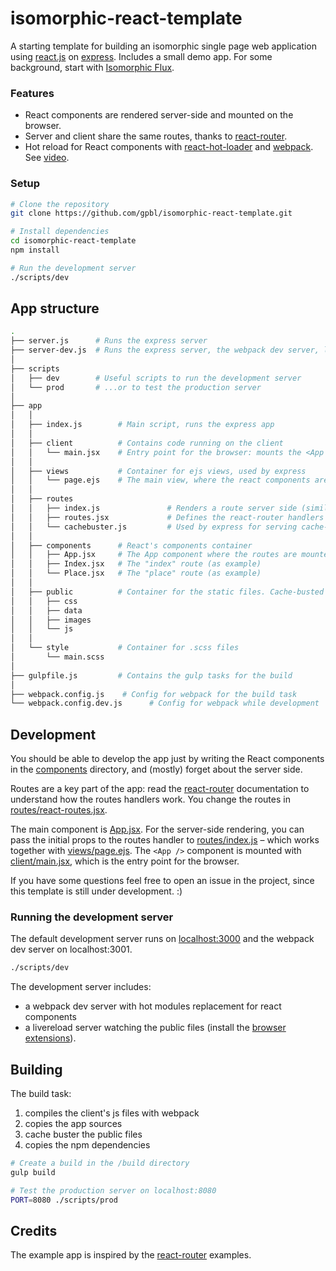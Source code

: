 # isomorphic-react-template

A starting template for building an isomorphic single page web application using [react.js](http://www.reactjs.org) on [express](http://www.expressjs.com). Includes a small demo app. For some background, start with [Isomorphic Flux](https://speakerdeck.com/mridgway/isomorphic-flux).

### Features 

* React components are rendered server-side and mounted on the browser.
* Server and client share the same routes, thanks to [react-router](https://github.com/rackt/react-router).
* Hot reload for React components with [react-hot-loader](https://github.com/gaearon/react-hot-loader) and [webpack](http://webpack.github.io). See [video](http://vimeo.com/100010922).

### Setup

```bash
# Clone the repository
git clone https://github.com/gpbl/isomorphic-react-template.git

# Install dependencies
cd isomorphic-react-template
npm install

# Run the development server
./scripts/dev
```

## App structure

```bash
.
├── server.js      # Runs the express server
├── server-dev.js  # Runs the express server, the webpack dev server, livereload, and watches for .scss changes
│
├── scripts
│   ├── dev        # Useful scripts to run the development server
│   └── prod       # ...or to test the production server
│
├── app
│   │ 
│   ├── index.js        # Main script, runs the express app
│   │ 
│   ├── client          # Contains code running on the client
│   │   └── main.jsx    # Entry point for the browser: mounts the <App /> component on document.body.
│   │ 
│   ├── views           # Container for ejs views, used by express
│   │   └── page.ejs    # The main view, where the react components are rendered.
│   │ 
│   ├── routes
│   │   ├── index.js               # Renders a route server side (similar to client/main.jsx)
│   │   ├── routes.jsx             # Defines the react-router handlers for both server and client
│   │   └── cachebuster.js         # Used by express for serving cache-busted URLs
│   │ 
│   ├── components      # React's components container
│   │   ├── App.jsx     # The App component where the routes are mounted
│   │   ├── Index.jsx   # The "index" route (as example)
│   │   └── Place.jsx   # The "place" route (as example)
│   │ 
│   ├── public          # Container for the static files. Cache-busted on build.
│   │   ├── css
│   │   ├── data
│   │   ├── images
│   │   └── js
│   │ 
│   └── style           # Container for .scss files
│       └── main.scss
│    
├── gulpfile.js         # Contains the gulp tasks for the build
│
├── webpack.config.js    # Config for webpack for the build task
└── webpack.config.dev.js      # Config for webpack while development

```

## Development 

You should be able to develop the app just by writing the React components in the [components](app/components) directory, and (mostly) forget about the server side.

Routes are a key part of the app: read the [react-router](https://github.com/rackt/react-router) documentation to understand how the routes handlers work. You change the routes in [routes/react-routes.jsx](app/routes/react-routes.jsx).

The main component is [App.jsx](app/components/App.jsx). For the server-side rendering, you can pass the initial props to the routes handler to [routes/index.js](app/routes/index.js) – which works together with [views/page.ejs](app/views/page.ejs). The `<App />` component is mounted with [client/main.jsx](app/client/main.jsx), which is the entry point for the browser.

If you have some questions feel free to open an issue in the project, since this template is still under development. :)

### Running the development server

The default development server runs on [localhost:3000](http://localhost:3000) and the webpack dev server on localhost:3001. 

```bash
./scripts/dev
```

The development server includes: 
* a webpack dev server with hot modules replacement for react components
* a livereload server watching the public files (install the [browser extensions](http://feedback.livereload.com/knowledgebase/articles/86242-how-do-i-install-and-use-the-browser-extensions)).

## Building

The build task:

1. compiles the client's js files with webpack
2. copies the app sources
3. cache buster the public files
4. copies the npm dependencies

```bash
# Create a build in the /build directory
gulp build

# Test the production server on localhost:8080
PORT=8080 ./scripts/prod
```

## Credits

The example app is inspired by the [react-router](https://github.com/rackt/react-router) examples.
